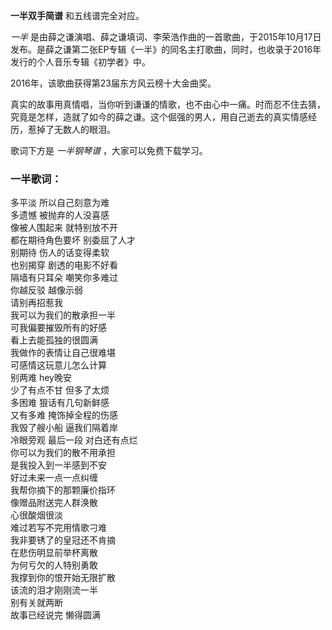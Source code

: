 

**一半双手简谱** 和五线谱完全对应。

_一半_
是由薛之谦演唱、薛之谦填词、李荣浩作曲的一首歌曲，于2015年10月17日发布。是薛之谦第二张EP专辑《一半》的同名主打歌曲，同时，也收录于2016年发行的个人音乐专辑《初学者》中。

2016年，该歌曲获得第23届东方风云榜十大金曲奖。

真实的故事用真情唱，当你听到谦谦的情歌，也不由心中一痛。时而忍不住去猜，究竟是怎样，造就了如今的薛之谦。这个倔强的男人，用自己逝去的真实情感经历，惹掉了无数人的眼泪。

歌词下方是 _一半钢琴谱_ ，大家可以免费下载学习。

### 一半歌词：

多平淡 所以自己刻意为难  
多遗憾 被抛弃的人没喜感  
像被人围起来 就特别放不开  
都在期待角色要坏 别委屈了人才  
别期待 伤人的话变得柔软  
也别揭穿 剧透的电影不好看  
隔墙有只耳朵 嘲笑你多难过  
你越反驳 越像示弱  
请别再招惹我  
我可以为我们的散承担一半  
可我偏要摧毁所有的好感  
看上去能孤独的很圆满  
我做作的表情让自己很难堪  
可感情这玩意儿怎么计算  
别两难 hey晚安  
少了有点不甘 但多了太烦  
多困难 狠话有几句新鲜感  
又有多难 掩饰掉全程的伤感  
我毁了艘小船 逼我们隔着岸  
冷眼旁观 最后一段 对白还有点烂  
你可以为我们的散不用承担  
是我投入到一半感到不安  
好过未来一点一点纠缠  
我帮你摘下的那颗廉价指环  
像赠品附送完人群涣散  
心很酸烟很淡  
难过若写不完用情歌刁难  
我非要锈了的皇冠还不肯摘  
在悲伤明显前举杯离散  
为何亏欠的人特别勇敢  
我撑到你的恨开始无限扩散  
该流的泪才刚刚流一半  
别有关就两断  
故事已经说完 懒得圆满

